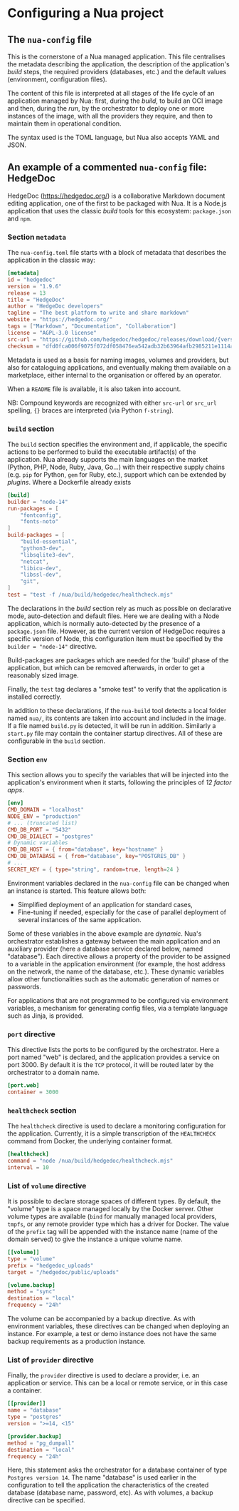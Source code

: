 # Configuring a Nua project

## The `nua-config` file

This is the cornerstone of a Nua managed application. This file centralises the metadata describing the application, the description of the application's _build_ steps, the required providers (databases, etc.) and the default values (environment, configuration files).

The content of this file is interpreted at all stages of the life cycle of an application managed by Nua: first, during the *build*, to build an OCI image and then, during the *run*, by the orchestrator to deploy one or more instances of the image, with all the providers they require, and then to maintain them in operational condition.

The syntax used is the TOML language, but Nua also accepts YAML and JSON.

## An example of a commented `nua-config` file: **HedgeDoc**

HedgeDoc (<https://hedgedoc.org/>) is a collaborative Markdown document editing application, one of the first to be packaged with Nua. It is a Node.js application that uses the classic *build* tools for this ecosystem: `package.json` and `npm`.

### Section `metadata`

The `nua-config.toml` file starts with a block of metadata that describes the application in the classic way:

```toml
[metadata]
id = "hedgedoc"
version = "1.9.6"
release = 13
title = "HedgeDoc"
author = "HedgeDoc developers"
tagline = "The best platform to write and share markdown"
website = "https://hedgedoc.org/"
tags = ["Markdown", "Documentation", "Collaboration"]
license = "AGPL-3.0 license"
src-url = "https://github.com/hedgedoc/hedgedoc/releases/download/{version}/hedgedoc-{version}.tar.gz"
checksum = "dfd0fca006f9075f072df058476ea542adb32b63964afb2985211e1114ab333e"
```

Metadata is used as a basis for naming images, volumes and providers, but also for cataloguing applications, and eventually making them available on a marketplace, either internal to the organisation or offered by an operator.

When a `README` file is available, it is also taken into account.

NB: Compound keywords are recognized with either `src-url` or `src_url` spelling, `{}` braces are interpreted (via Python `f-string`).

### `build` section

The `build` section specifies the environment and, if applicable, the specific actions to be performed to build the executable artifact(s) of the application. Nua already supports the main languages on the market (Python, PHP, Node, Ruby, Java, Go...) with their respective supply chains (e.g. `pip` for Python, `gem` for Ruby, etc.), support which can be extended by *plugins*. Where a Dockerfile already exists

```toml
[build]
builder = "node-14"
run-packages = [
    "fontconfig",
    "fonts-noto"
]
build-packages = [
    "build-essential",
    "python3-dev",
    "libsqlite3-dev",
    "netcat",
    "libicu-dev",
    "libssl-dev",
    "git",
]
test = "test -f /nua/build/hedgedoc/healthcheck.mjs"
```

The declarations in the _build_ section rely as much as possible on declarative mode, auto-detection and default files. Here we are dealing with a Node application, which is normally auto-detected by the presence of a `package.json` file. However, as the current version of HedgeDoc requires a specific version of Node, this configuration item must be specified by the `builder = "node-14"` directive.

Build-packages are packages which are needed for the 'build' phase of the application, but which can be removed afterwards, in order to get a reasonably sized image.

Finally, the `test` tag declares a "smoke test" to verify that the application is installed correctly.

In addition to these declarations, if the `nua-build` tool detects a local folder named `nua/`, its contents are taken into account and included in the image. If a file named `build.py` is detected, it will be run in addition. Similarly a `start.py` file may contain the container startup directives. All of these are configurable in the `build` section.


### Section `env`

This section allows you to specify the variables that will be injected into the application's environment when it starts, following the principles of *12 factor apps*.

```toml
[env]
CMD_DOMAIN = "localhost"
NODE_ENV = "production"
# ... (truncated list)
CMD_DB_PORT = "5432"
CMD_DB_DIALECT = "postgres"
# Dynamic variables
CMD_DB_HOST = { from="database", key="hostname" }
CMD_DB_DATABASE = { from="database", key="POSTGRES_DB" }
# ...
SECRET_KEY = { type="string", random=true, length=24 }
```

Environment variables declared in the `nua-config` file can be changed when an instance is started. This feature allows both:

- Simplified deployment of an application for standard cases,
- Fine-tuning if needed, especially for the case of parallel deployment of several instances of the same application.

Some of these variables in the above example are *dynamic*. Nua's orchestrator establishes a gateway between the main application and an auxiliary provider (here a database service declared below, named "database"). Each directive allows a property of the provider to be assigned to a variable in the application environment (for example, the host address on the network, the name of the database, etc.). These dynamic variables allow other functionalities such as the automatic generation of names or passwords.

For applications that are not programmed to be configured via environment variables, a mechanism for generating config files, via a template language such as Jinja, is provided.

### `port` directive

This directive lists the ports to be configured by the orchestrator. Here a port named "web" is declared, and the application provides a service on port 3000. By default it is the `TCP` protocol, it will be routed later by the orchestrator to a domain name.

```toml
[port.web]
container = 3000
```

### `healthcheck` section

The `healthcheck` directive is used to declare a monitoring configuration for the application. Currently, it is a simple transcription of the `HEALTHCHECK` command from Docker, the underlying container format.

```toml
[healthcheck]
command = "node /nua/build/hedgedoc/healthcheck.mjs"
interval = 10
```

### List of `volume` directive

It is possible to declare storage spaces of different types. By default, the "volume" type is a space managed locally by the Docker server. Other volume types are available (`bind` for manually managed local providers, `tmpfs`, or any remote provider type which has a driver for Docker. The value of the `prefix` tag will be appended with the instance name (name of the domain served) to give the instance a unique volume name.

```toml
[[volume]]
type = "volume"
prefix = "hedgedoc_uploads"
target = "/hedgedoc/public/uploads"

[volume.backup]
method = "sync"
destination = "local"
frequency = "24h"
```

The volume can be accompanied by a backup directive. As with environment variables, these directives can be changed when deploying an instance. For example, a test or demo instance does not have the same backup requirements as a production instance.

### List of `provider` directive

Finally, the `provider` directive is used to declare a provider, i.e. an application or service. This can be a local or remote service, or in this case a container.

```toml
[[provider]]
name = "database"
type = "postgres"
version = ">=14, <15"

[provider.backup]
method = "pg_dumpall"
destination = "local"
frequency = "24h"
```

Here, this statement asks the orchestrator for a database container of type `Postgres version 14`. The name "database" is used earlier in the configuration to tell the application the characteristics of the created database (database name, password, etc). As with volumes, a backup directive can be specified.
